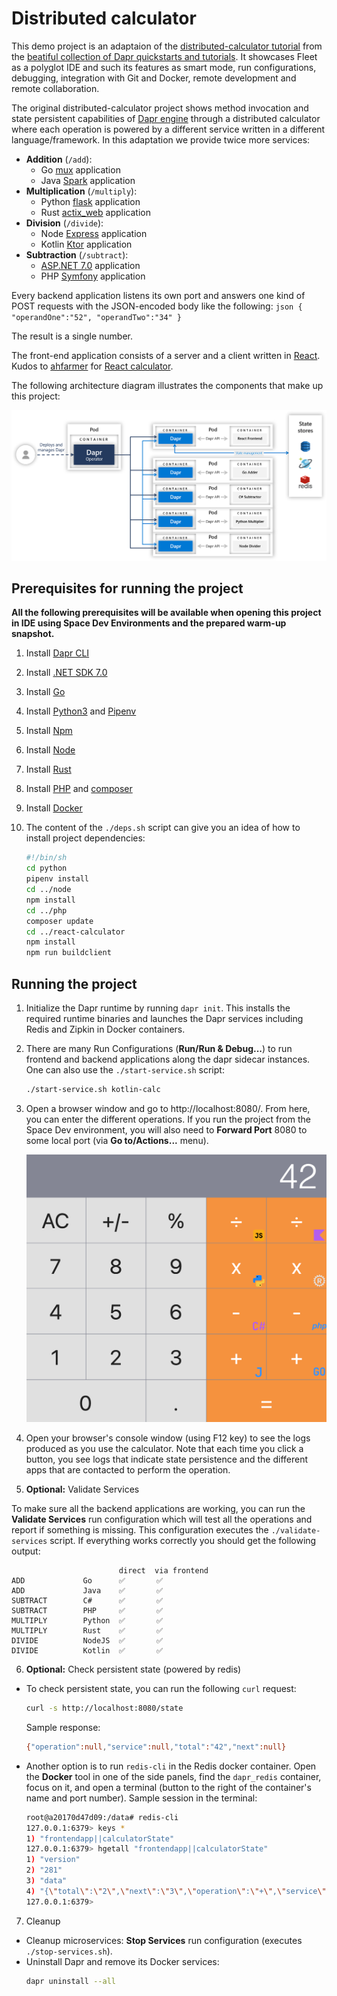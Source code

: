 # Distributed calculator

This demo project is an adaptaion of the [distributed-calculator tutorial](https://github.com/dapr/quickstarts/blob/master/tutorials/distributed-calculator) from the [beatiful collection of Dapr quickstarts and tutorials](https://github.com/dapr/quickstarts). It showcases Fleet as a polyglot IDE and such its features as smart mode, run configurations, debugging, integration with Git and Docker, remote development and remote collaboration.

The original distributed-calculator project shows method invocation and state persistent capabilities of [Dapr engine](https://docs.dapr.io/) through a distributed calculator where each operation is powered by a different service written in a different language/framework. In this adaptation we provide twice more services:

- **Addition** (`/add`):
    - Go [mux](https://github.com/gorilla/mux) application
    - Java [Spark](https://sparkjava.com/) application
- **Multiplication** (`/multiply`):
    - Python [flask](https://flask.palletsprojects.com/en/2.2.x/) application
    - Rust [actix_web](https://actix.rs/) application
- **Division** (`/divide`):
    - Node [Express](https://expressjs.com/) application
    - Kotlin [Ktor](https://ktor.io/) application
- **Subtraction** (`/subtract`):
    - [ASP.NET 7.0](https://docs.microsoft.com/en-us/dotnet/core/) application
    - PHP [Symfony](https://symfony.com/) application

Every backend application listens its own port and answers one kind of POST requests with the JSON-encoded body like the following:
    ```json
    {
        "operandOne":"52",
        "operandTwo":"34"
    }
    ```

The result is a single number.

The front-end application consists of a server and a client written in [React](https://reactjs.org/).
Kudos to [ahfarmer](https://github.com/ahfarmer) for [React calculator](https://github.com/ahfarmer/calculator).

The following architecture diagram illustrates the components that make up this project:

![Architecture Diagram](./img/Architecture_Diagram.png)

## Prerequisites for running the project

**All the following prerequisites will be available when opening this project in IDE using Space Dev Environments and the prepared warm-up snapshot.**

1. Install [Dapr CLI](https://github.com/dapr/cli)
2. Install [.NET SDK 7.0](https://dotnet.microsoft.com/download)
3. Install [Go](https://golang.org/doc/install)
4. Install [Python3](https://www.python.org/downloads/) and [Pipenv](https://pypi.org/project/pipenv/)
5. Install [Npm](https://www.npmjs.com/get-npm)
6. Install [Node](https://nodejs.org/en/download/)
7. Install [Rust](https://rustup.rs/)
8. Install [PHP](https://www.php.net/manual/en/install.php) and [composer](https://getcomposer.org/download/)
9. Install [Docker](https://www.docker.com/)
10. The content of the `./deps.sh` script can give you an idea of how to install project dependencies:

    ```bash
    #!/bin/sh
    cd python
    pipenv install
    cd ../node
    npm install
    cd ../php
    composer update
    cd ../react-calculator
    npm install
    npm run buildclient
    ```

## Running the project

1. Initialize the Dapr runtime by running `dapr init`. This installs the required runtime binaries and launches the Dapr services including Redis and Zipkin in Docker containers.

2. There are many Run Configurations (**Run/Run & Debug...**) to run frontend and backend applications along the dapr sidecar instances. One can also use the `./start-service.sh` script:

    ```bash
    ./start-service.sh kotlin-calc
    ```

3. Open a browser window and go to http://localhost:8080/. From here, you can enter the different operations. If you run the project from the Space Dev environment, you will also need to **Forward Port** 8080 to some local port (via **Go to/Actions...** menu).

    ![Calculator Screenshot](./img/calculator-screenshot.png)

4. Open your browser's console window (using F12 key) to see the logs produced as you use the calculator. Note that each time you click a button, you see logs that indicate state persistence and the different apps that are contacted to perform the operation.

5. **Optional:** Validate Services

To make sure all the backend applications are working, you can run the **Validate Services** run configuration which will test all the operations and report if something is missing. This configuration executes the `./validate-services` script. If everything works correctly you should get the following output:

                            direct  via frontend
    ADD             Go      ✅       ✅
    ADD             Java    ✅       ✅
    SUBTRACT        C#      ✅       ✅
    SUBTRACT        PHP     ✅       ✅
    MULTIPLY        Python  ✅       ✅
    MULTIPLY        Rust    ✅       ✅
    DIVIDE          NodeJS  ✅       ✅
    DIVIDE          Kotlin  ✅       ✅
    
6. **Optional:** Check persistent state (powered by redis)

- To check persistent state, you can run the following `curl` request:
    ```bash
    curl -s http://localhost:8080/state
    ```
  Sample response:
    ```bash
    {"operation":null,"service":null,"total":"42","next":null}
    ```

- Another option is to run `redis-cli` in the Redis docker container. Open the **Docker** tool in one of the side panels, find the `dapr_redis` container, focus on it, and open a terminal (button to the right of the container's name and port number). Sample session in the terminal:
  ```bash
  root@a20170d47d09:/data# redis-cli
  127.0.0.1:6379> keys *
  1) "frontendapp||calculatorState"
  127.0.0.1:6379> hgetall "frontendapp||calculatorState"
  1) "version"
  2) "281"
  3) "data"
  4) "{\"total\":\"2\",\"next\":\"3\",\"operation\":\"+\",\"service\":\"go\"}"
  127.0.0.1:6379>
  ```

7. Cleanup

- Cleanup microservices: **Stop Services** run configuration (executes `./stop-services.sh`).
- Uninstall Dapr and remove its Docker services:
  ```bash
  dapr uninstall --all
  ```